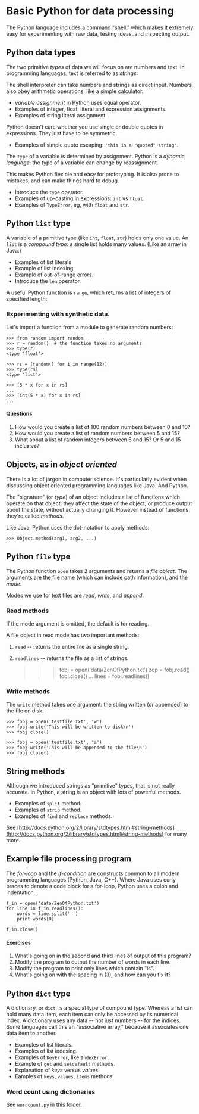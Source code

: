 Basic Python for data processing
================================

The Python language includes a command "shell," which makes it extremely easy
for experimenting with raw data, testing ideas, and inspecting output.


## Python data types

The two primitive _types_ of data we will focus on are numbers and text.
In programming languages, text is referred to as _strings_.

The shell interpreter can take numbers and strings as direct input. Numbers
also obey arithmetic operations, like a simple calculator.

- _variable assignment_ in Python uses equal operator.
- Examples of integer, float, literal and expression assignments.
- Examples of string literal assignment.

Python doesn't care whether you use single or double quotes in expressions.
They just have to be symmetric.

- Examples of simple quote escaping: `'this is a "quoted" string'`.

The `type` of a variable is determined by assignment.
Python is a _dynamic language_: the type of a variable can change by reassignment.

This makes Python flexible and easy for prototyping. It is also prone to mistakes,
and can make things hard to debug.

- Introduce the `type` operator.
- Examples of up-casting in expressions: `int` vs `float`.
- Examples of `TypeError`, eg, with `float` and `str`.


## Python `list` type

A variable of a primitive type (like `int`, `float`, `str`) holds only one value.
An `list` is a _compound type_: a single list holds many values. (Like an array
in Java.)

- Examples of list literals
- Example of list indexing.
- Example of out-of-range errors.
- Introduce the `len` operator.

A useful Python function is `range`, which returns a list of integers of
specified length:

### Experimenting with synthetic data.

Let's import a function from a module to generate random numbers:

    >>> from random import random
    >>> r = random()  # the function takes no arguments
    >>> type(r)
    <type 'float'>

    >>> rs = [random() for i in range(12)]
    >>> type(rs)
    <type 'list'>

    >>> [5 * x for x in rs]
    ...
    >>> [int(5 * x) for x in rs]
    ...

#### Questions

1. How would you create a list of 100 random numbers between 0 and 10?
2. How would you create a list of random numbers between 5 and 15?
3. What about a list of random integers between 5 and 15? Or 5 and 15 inclusive?

## Objects, as in _object oriented_

There is a lot of jargon in computer science. It's particularly evident when
discussing object oriented programming languages like Java. And Python.

The "signature" (or _type_) of an object includes a list of functions which 
operate on that object: they affect the state of the object, or produce output
about the state, without actually changing it. However instead of functions
they're called _methods_.

Like Java, Python uses the dot-notation to apply methods:

    >>> Object.method(arg1, arg2, ...)


## Python `file` type

The Python function `open` takes 2 arguments and returns a _file object_.
The arguments are the file name (which can include path information), and
the _mode_.

Modes we use for text files are _read_, _write_, and _append_.

### Read methods

If the mode argument is omitted, the default is for reading.

A file object in read mode has two important methods:
1. `read` -- returns the entire file as a single string.
2. `readlines` -- returns the file as a list of strings.

    >>> fobj = open('data/ZenOfPython.txt')
    >>> zop = fobj.read()
    >>> fobj.close()
    ...
    >>> lines = fobj.readlines()

### Write methods

The `write` method takes one argument: the string written (or appended) to the
file on disk.

    >>> fobj = open('testfile.txt', 'w')
    >>> fobj.write('This will be written to disk\n')
    >>> fobj.close()

    >>> fobj = open('testfile.txt', 'a')
    >>> fobj.write('This will be appended to the file\n')
    >>> fobj.close()


## String methods

Although we introduced strings as "primitive" types, that is not really accurate.
In Python, a string is an object with lots of powerful methods. 

- Examples of `split` method.
- Examples of `strip` method.
- Examples of `find` and `replace` methods.

See [http://docs.python.org/2/library/stdtypes.html#string-methods](http://docs.python.org/2/library/stdtypes.html#string-methods)
for many more.


## Example file processing program

The _for-loop_ and the _if-condition_ are constructs common to all modern
programming languages (Python, Java, C++). Where Java uses curly braces to
denote a code block for a for-loop, Python uses a colon and indentation...

    f_in = open('data/ZenOfPython.txt')
    for line in f_in.readlines():
        words = line.split(' ')
        print words[0]

    f_in.close()

#### Exercises

1. What's going on in the second and third lines of output of this program?
2. Modify the program to output the number of words in each line.
3. Modify the program to print only lines which contain "is".
4. What's going on with the spacing in (3), and how can you fix it?


## Python `dict` type

A dictionary, or `dict`, is a special type of compound type. 
Whereas a list can hold many data item, each item can only be accessed by
its numerical index. A dictionary uses any data -- not just numbers -- 
for the indices. Some languages call this an "associative array," because
it associates one data item to another.

- Examples of list literals.
- Examples of list indexing.
- Examples of `KeyError`, like `IndexError`.
- Example of `get` and `setdefault` methods.
- Explanation of _keys_ versus _values_. 
- Eamples of `keys`, `values`, `items` methods.

### Word count using dictionaries

See `wordcount.py` in this folder.
